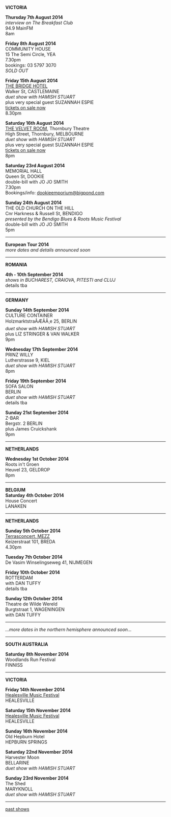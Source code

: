 **VICTORIA**    

**Thursday 7th August 2014**     
*interview on The Breakfast Club*    
94.9 MainFM    
8am   
  
**Friday 8th August 2014**    
COMMUNITY HOUSE  
15 The Semi Circle, YEA          
7.30pm   
bookings: 03 5797 3070    
*SOLD OUT*       

**Friday 15th August 2014**    
[THE BRIDGE HOTEL][185]   
Walker St, CASTLEMAINE            
*duet show with HAMISH STUART*    
plus very special guest SUZANNAH ESPIE  
[tickets on sale now][183]  
8.30pm  

**Saturday 16th August 2014**    
[THE VELVET ROOM][184.1], Thornbury Theatre  
High Street, Thornbury, MELBOURNE              
*duet show with HAMISH STUART*    
plus very special guest SUZANNAH ESPIE    
[tickets on sale now][184]   
8pm   

**Saturday 23rd August 2014**  
MEMORIAL HALL  
Queen St, DOOKIE  
double-bill with JO JO SMITH  
7.30pm  
Bookings/info: dookieemporium@bigpond.com    

**Sunday 24th August 2014**  
THE OLD CHURCH ON THE HILL   
Cnr Harkness & Russell St, BENDIGO   
*presented by the Bendigo Blues & Roots Music Festival*   
double-bill with JO JO SMITH    
5pm    

* * * * *      

**European Tour 2014**    
*more dates and details announced soon*     

* * * * *        

**ROMANIA**  

**4th - 10th September 2014**     
*shows in BUCHAREST, CRAIOVA, PITESTI and CLUJ*       
details tba   

* * * * * 

**GERMANY**   
 
**Sunday 14th September 2014**        
CULTURE CONTAINER         
HolzmarktstraÃÆÃÂ¸e 25, BERLIN      
*duet show with HAMISH STUART*       
plus LIZ STRINGER & VAN WALKER       
9pm     

**Wednesday 17th September 2014**        
PRINZ WILLY   
Lutherstrasse 9, KIEL    
*duet show with HAMISH STUART*    
8pm     

**Friday 19th September 2014**        
SOFA SALON    
BERLIN    
*duet show with HAMISH STUART*         
details tba   

**Sunday 21st September 2014**    
Z-BAR   
Bergstr. 2 BERLIN  
plus James Cruickshank  
9pm     
 
* * * * *  

**NETHERLANDS**   

**Wednesday 1st October 2014**    
Roots in't Groen  
Heuvel 23, GELDROP    
8pm   

* * * * *  

**BELGIUM**     
**Saturday 4th October 2014**    
House Concert   
LANAKEN     
 
* * * * *  

**NETHERLANDS** 

**Sunday 5th October 2014**    
[Terrasconcert, MEZZ][187]    
Keizerstraat 101, BREDA  
4.30pm   

**Tuesday 7th October 2014**    
De Vasim
Winselingseweg 41, NIJMEGEN  

**Friday 10th October 2014**      
ROTTERDAM    
with DAN TUFFY     
details tba   

**Sunday 12th October 2014**      
Theatre de Wilde Wereld    
Burgtstraat 1, WAGENINGEN    
with DAN TUFFY    

* * * * *      

*...more dates in the northern hemisphere announced soon...*  

* * * * *    

**SOUTH AUSTRALIA**    

**Saturday 8th November 2014**  
Woodlands Run Festival   
FINNISS

* * * * *      

**VICTORIA**     

**Friday 14th November 2014**  
[Healesville Music Festival][186]    
HEALESVILLE  

**Saturday 15th November 2014**  
[Healesville Music Festival][186]   
HEALESVILLE  

**Sunday 16th November 2014**  
Old Hepburn Hotel  
HEPBURN SPRINGS  

**Saturday 22nd November 2014**  
Harvester Moon  
BELLARINE  
*duet show with HAMISH STUART*    

**Sunday 23rd November 2014**  
The Shed  
MARYKNOLL    
*duet show with HAMISH STUART*    

* * * * *        

[past shows][archive]

[archive]: ?p=shows/archive/

[50]: http://northcotesocialclub.com/
[3.2]: http://www.thebasement.com.au/
[81]: http://www.pietabrown.com
[88]: http://www.facebook.com/pages/Beetle-Bar/125772420775772
[89]: http://www.royalexchangenewcastle.com.au/
[90]: http://www.camelotlounge.com/
[90.1]: http://www.trybooking.com/RWU
[91]: http://www.clarendonguesthouse.com.au/
[93]: http://www.caravanmusic.com.au
[94]: http://wheatsheafhotel.com.au/gigs
[95]: http://www.bellaunion.com.au
[96]: http://www.jojosmithsoul.com/
[96.1]: http://www.myspace.com/sweetjeanmusic
[96.2]: http://www.myspace.com/jimdowling
[96.3]: http://www.ilonaharker.com
[96.4]: http://www.mardilumsden.com
[96.5]: http://www.theyearlings.net
[96.6]: http://www.theelliscollective.com
[96.7]: http://www.triplejunearthed.com/birdsandbelles
[96.8]: http://www.myspace.com/denhanrahan
[97]: http://www.hamishstuart.net/fr_home.cfm
[98]: http://venue505.com/
[99]: http://www.corinbank.com/
[99.1]: http://www.portfairyfolkfestival.com/
[100]: http://www.tamarvalleyfolkfestival.com/Home.html
[101]: http://www.bigtix.com.au/ProductDetails.aspx?productID=2083
[104]: http://www.carnivalofsuburbia.com
[105]: http://www.bellaunion.com.au/ticketing/show_535/
[106]: http://www.caravanmusic.com.au/gigs/pieta-brown/
[107]: http://www.trybooking.com/BCUB
[108]: http://www.moshtix.com.au/event.aspx?id=54131&ref=pietabrownpolishclub
[109]: http://www.starcourttheatre.com.au/shows
[110]: http://www.lonewolfpromotions.com/
[111]: http://thethornburytheatre.com/
[111.1]: http://thornburytheatre.oztix.com.au/default.aspx?Event=27515
[112]: http://www.mattwalker.com.au/
[112.1]: http://www.pbsfm.org.au/node/19074
[113]: http://thethornburytheatre.com/event/girl-interpreted-2012-feat-lucie-thorne-mojo-juju-georgia-fields-tracy-mcneil/
[114]: http://www.thetoffintown.com/shows/
[114.1]: http://noteslive.oztix.com.au/default.aspx?Event=29546
[114.2]: http://www.noteslive.net.au
[115]: http://www.cas.org.au
[115.1]: http://www.heritagehotel.com.au/
[116]: http://mullummusic.com/
[117]: http://www.candelovillagefestival.org
[118]: http://thethornburytheatre.com/event/lucie-thorne-plus-special-guest-jo-jo-smith-2/
[120]: http://seversondells.com/programs-2/
[122.1]: http://www.stickytickets.com.au/11638/mic_conways_national_junk_band__lucie_thorne_%40_camelot_lounge.aspx
[123]: http://sidewaysthroughsound.blogspot.com.au/2013/06/june-19-2013-steve-gunn-interview-black.html
[124.2]: http://www.davidsmedia.com/Ararat_Live.html
[126]: http://www.bendigowritersfestival.com.au/Home
[126.1]: http://www.bendigowritersfestival.com.au/Whats_On/The_Best_Song_Ever_Written 
[126.2]: http://www.bendigowritersfestival.com.au/Whats_On/Write_on_Song
[127]: http://www.love-over-gold.com 
[128]: http://www.spottedmallard.com/events/suzannah-espie/
[128.1]: http://www.trybooking.com/Booking/BookingEventSummary.aspx?eid=58060
[140]: http://www.moshtix.com.au/event.aspx?id=67412&caller=CAL&noadd=true&skin=291
[141]: http://www.thestreet.org.au/  
[141.1]: https://www.patronbase.com/_ST/Productions/LOOG/Performances
[142]: http://www.trybooking.com/DINO  
[143]: http://thethornburytheatre.com/event/love-over-gold-pieta-brown-lucie-thorne-fall-to-rise-album-launch/
[144]: http://www.mullummusicfestival.com/local_tickets.asp?i=5&a=view
[145]: http://www.mullummusicfestival.com 
[146]: http://www.vaudevillemews.com/
[147]: http://www.legionarts.org
[148]: http://www.route20outhouse.com/
[149]: http://www.oldtownschool.org/concerts/
[150]: http://www.englert.org  
[151]: http://www.belfryevents.com/  
[152]: http://www.roguetheatre.com
[153]: http://www.ofam.org/
[154]: http://www.treehousebainbridge.com/
[155]: http://www.thetripledoor.net/
[156]: http://gregbrownmusic.org/  
[157]: http://masonjennings.com/
[158]: http://www.knuckleheadshonkytonk.com    
[159]: http://iowapublicradio.org/post/pieta-brown-and-lucie-thorne-live-folk-tree-join-us  
[160]: http://www.publicbroadcasting.net/ipr/events.eventsmain?action=showEvent&eventID=1428595
[161]: http://www.artsmallacoota.org/page2.htm
[162]: http://www.freshoncharles.com.au/event/lucie-thorne-live-at-fresh  
[163]: http://www.cygnetfolkfestival.org/
[164]: http://www.trybooking.com/EAAF
[165]: http://www.lot19art.com/  
[167]: http://www.nannupmusicfestival.org/  
[168]: http://www.brunswickmusicfestival.com.au/program-love-over-gold.htm    
[169]: http://www.bmff.org.au    
[170]: http://thethornburytheatre.com/event/jo-jo-smith-cd-launch-standing-lovelight/
[171]: http://www.martianscafe.com.au/#!Lucie%20Thorne%20%26%20Sal%20Kimber/cye6/hsvjhr3d22  
[172]: http://www.themainbar.com.au/  
[173]: http://oldhepburnhotel.com.au/cms/events/bands/lucie-thorne/
[174]: http://wheatsheafhotel.com.au/gigs
[175]: http://www.singinggallery.com.au/  
[176]: http://harmonyrow.com.au/concerts-other-events/  
[177]: http://www.themelbournefolkclub.com/june-4th/ 
[178]: http://www.lizstringer.com  
[179]: http://www.trybooking.com/85864 
[180]: http://www.mullummusic.com  
[181]: http://www.trybooking.com/90311
[182]: http://www.musichunterprojects.com/node/32
[183]: http://www.trybooking.com/91475
[184]: http://thornburytheatre.oztix.com.au/?Event=44753
[184.1]: http://thethornburytheatre.com/event/lucie-thorne-hamish-stuart-plus-special-guest-suzannah-espie/
[185]: http://bridgehotelcastlemaine.com/gigs/
[186]: http://www.healesvillemusicfestival.com.au/artists.html
[187]: http://www.mezz.nl/programma/Lucie-Thorne-(AU)/28681  